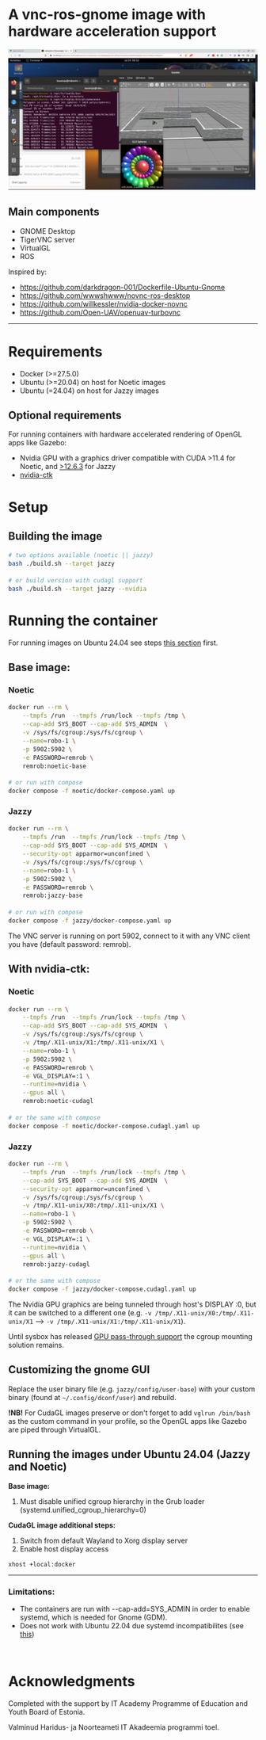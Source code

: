 # A vnc-ros-gnome image with hardware acceleration support

![GNOME ROS VNC](./assets/desktop.png)

## Main components

- GNOME Desktop
- TigerVNC server
- VirtualGL
- ROS

Inspired by:
- https://github.com/darkdragon-001/Dockerfile-Ubuntu-Gnome
- https://github.com/wwwshwww/novnc-ros-desktop
- https://github.com/willkessler/nvidia-docker-novnc
- https://github.com/Open-UAV/openuav-turbovnc

---
# Requirements
- Docker (>=27.5.0)
- Ubuntu (>=20.04) on host for Noetic images
- Ubuntu (=24.04) on host for Jazzy images

## Optional requirements
For running containers with hardware accelerated rendering of OpenGL apps like Gazebo:
- Nvidia GPU with a graphics driver compatible with CUDA >11.4 for Noetic, and [>12.6.3](https://docs.nvidia.com/cuda/cuda-toolkit-release-notes/index.html#id5) for Jazzy
- [nvidia-ctk](https://docs.nvidia.com/datacenter/cloud-native/container-toolkit/latest/install-guide.html)

# Setup

## Building the image

```bash
# two options available (noetic || jazzy)
bash ./build.sh --target jazzy

# or build version with cudagl support
bash ./build.sh --target jazzy --nvidia
```

# Running the container

For running images on Ubuntu 24.04 see steps [this section](#running-the-images-under-ubuntu-2404-jazzy-and-noetic) first.

## Base image:

### Noetic
```bash
docker run --rm \
	--tmpfs /run  --tmpfs /run/lock --tmpfs /tmp \
	--cap-add SYS_BOOT --cap-add SYS_ADMIN  \
	-v /sys/fs/cgroup:/sys/fs/cgroup \
	--name=robo-1 \
	-p 5902:5902 \
	-e PASSWORD=remrob \
	remrob:noetic-base

# or run with compose
docker compose -f noetic/docker-compose.yaml up
```

### Jazzy

```bash
docker run --rm \
	--tmpfs /run  --tmpfs /run/lock --tmpfs /tmp \
	--cap-add SYS_BOOT --cap-add SYS_ADMIN  \
	--security-opt apparmor=unconfined \
	-v /sys/fs/cgroup:/sys/fs/cgroup \
	--name=robo-1 \
	-p 5902:5902 \
	-e PASSWORD=remrob \
	remrob:jazzy-base

# or run with compose
docker compose -f jazzy/docker-compose.yaml up
```

The VNC server is running on port 5902, connect to it with any VNC client you have (default password: remrob).

## With nvidia-ctk:

### Noetic

```bash
docker run --rm \
	--tmpfs /run  --tmpfs /run/lock --tmpfs /tmp \
	--cap-add SYS_BOOT --cap-add SYS_ADMIN  \
	-v /sys/fs/cgroup:/sys/fs/cgroup \
	-v /tmp/.X11-unix/X1:/tmp/.X11-unix/X1 \
	--name=robo-1 \
	-p 5902:5902 \
	-e PASSWORD=remrob \
	-e VGL_DISPLAY=:1 \
	--runtime=nvidia \
	--gpus all \
	remrob:noetic-cudagl

# or the same with compose
docker compose -f noetic/docker-compose.cudagl.yaml up
```

### Jazzy
```bash
docker run --rm \
	--tmpfs /run  --tmpfs /run/lock --tmpfs /tmp \
	--cap-add SYS_BOOT --cap-add SYS_ADMIN  \
	--security-opt apparmor=unconfined \
	-v /sys/fs/cgroup:/sys/fs/cgroup \
	-v /tmp/.X11-unix/X0:/tmp/.X11-unix/X1 \
	--name=robo-1 \
	-p 5902:5902 \
	-e PASSWORD=remrob \
	-e VGL_DISPLAY=:1 \
	--runtime=nvidia \
	--gpus all \
	remrob:jazzy-cudagl

# or the same with compose
docker compose -f jazzy/docker-compose.cudagl.yaml up
```

The Nvidia GPU graphics are being tunneled through host's DISPLAY :0, but it can be switched to a different one (e.g. `-v /tmp/.X11-unix/X0:/tmp/.X11-unix/X1` --> `-v /tmp/.X11-unix/X1:/tmp/.X11-unix/X1`).

Until sysbox has released [GPU pass-through support](https://github.com/nestybox/sysbox/issues/50) the cgroup mounting solution remains.

## Customizing the gnome GUI

Replace the user binary file (e.g. `jazzy/config/user-base`) with your custom binary (found at `~/.config/dconf/user`) and rebuild.

**!NB!** For CudaGL images preserve or don't forget to add `vglrun /bin/bash` as the custom command in your profile, so the OpenGL apps like Gazebo are piped through VirtualGL.

## Running the images under Ubuntu 24.04 (Jazzy and Noetic)

**Base image:**
1) Must disable unified cgroup hierarchy in the Grub loader (systemd.unified_cgroup_hierarchy=0)

**CudaGL image additional steps:** 
1) Switch from default Wayland to Xorg display server
2) Enable host display access
```
xhost +local:docker
```

---

### Limitations:

- The containers are run with --cap-add=SYS_ADMIN in order to enable systemd, which is needed for Gnome (GDM).
- Does not work with Ubuntu 22.04 due systemd incompatibilites (see [this](https://github.com/geerlingguy/docker-ubuntu2004-ansible/issues/18))

&nbsp;&nbsp;

# Acknowledgments

Completed with the support by IT Academy Programme of Education and Youth Board of Estonia.

Valminud Haridus- ja Noorteameti IT Akadeemia programmi toel.
